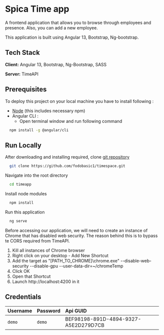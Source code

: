 
# Spica Time app

A frontend application that allows you to browse through employees and presence. 
Also, you can add a new employee. 

This application is built using Angular 13, Bootstrap, Ng-bootstrap. 




## Tech Stack

**Client:** Angular 13, Bootstrap, Ng-Bootstrap, SASS

**Server:** TimeAPI


## Prerequisites

To deploy this project on your local machine you have to install following :
- [Node](https://nodejs.org/en/) (this includes necessary npm)
- Angular CLI :
  - Open terminal window and run following command
```bash
  npm install -g @angular/cli
```


## Run Locally

After downloading and installing required, clone [git repository](https://github.com/fodobasic1/timespace)
```bash
  git clone https://github.com/fodobasic1/timespace.git
```

Navigate into the root directory 
```bash
  cd timeapp
```

Install node modules
```bash
  npm install
```

Run this application 
```bash
  ng serve
```

Before accessing our application, we will need to create an instance of Chrome that has disabled web security.
The reason behind this is to bypass te CORS required from TimeAPI.

1. Kill all instances of Chrome browser
2. Right click on your desktop - Add New Shortcut
3. Add the target as "[PATH_TO_CHROME]\chrome.exe" --disable-web-security --disable-gpu --user-data-dir=~/chromeTemp
4. Click OK
5. Open that Shortcut
6. Launch http://localhost:4200  in it

## Credentials

| Username | Password     | Api GUID                |
| :-------- | :------- | :------------------------- |
| `demo` | `demo` | BEF98198-891D-4894-9327-A5E2D279D7CB |
